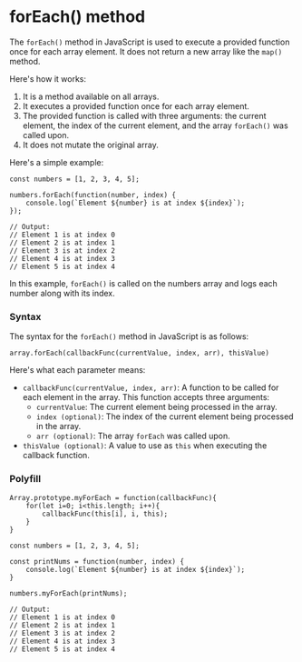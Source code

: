 # forEach() method

The `forEach()` method in JavaScript is used to execute a provided function once for each array element. It does not return a new array like the `map()` method.

Here's how it works:

1. It is a method available on all arrays.
2. It executes a provided function once for each array element.
3. The provided function is called with three arguments: the current element, the index of the current element, and the array `forEach()` was called upon.
4. It does not mutate the original array.

Here's a simple example:

```
const numbers = [1, 2, 3, 4, 5];

numbers.forEach(function(number, index) {
    console.log(`Element ${number} is at index ${index}`);
});

// Output:
// Element 1 is at index 0
// Element 2 is at index 1
// Element 3 is at index 2
// Element 4 is at index 3
// Element 5 is at index 4
```

In this example, `forEach()` is called on the numbers array and logs each number along with its index.

### Syntax

The syntax for the `forEach()` method in JavaScript is as follows:

```
array.forEach(callbackFunc(currentValue, index, arr), thisValue)
```

Here's what each parameter means:

- `callbackFunc(currentValue, index, arr)`: A function to be called for each element in the array. This function accepts three arguments:
  - `currentValue`: The current element being processed in the array.
  - `index (optional)`: The index of the current element being processed in the array.
  - `arr (optional)`: The array `forEach` was called upon.
- `thisValue (optional)`: A value to use as `this` when executing the callback function.

### Polyfill

```
Array.prototype.myForEach = function(callbackFunc){
    for(let i=0; i<this.length; i++){
        callbackFunc(this[i], i, this);
    }
}

const numbers = [1, 2, 3, 4, 5];

const printNums = function(number, index) {
    console.log(`Element ${number} is at index ${index}`);
}

numbers.myForEach(printNums);

// Output:
// Element 1 is at index 0
// Element 2 is at index 1
// Element 3 is at index 2
// Element 4 is at index 3
// Element 5 is at index 4

```
